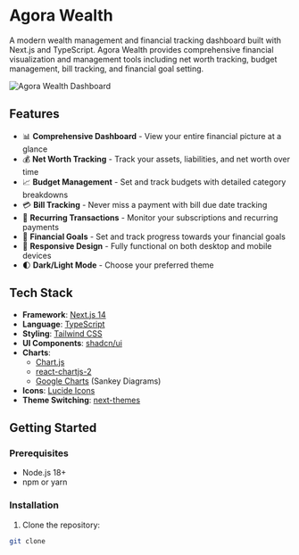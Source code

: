 # Agora Wealth

A modern wealth management and financial tracking dashboard built with Next.js and TypeScript. Agora Wealth provides comprehensive financial visualization and management tools including net worth tracking, budget management, bill tracking, and financial goal setting.

![Agora Wealth Dashboard](public/dashboard-preview.png)

## Features

- 📊 **Comprehensive Dashboard** - View your entire financial picture at a glance
- 💰 **Net Worth Tracking** - Track your assets, liabilities, and net worth over time
- 📈 **Budget Management** - Set and track budgets with detailed category breakdowns
- 💳 **Bill Tracking** - Never miss a payment with bill due date tracking
- 🔄 **Recurring Transactions** - Monitor your subscriptions and recurring payments
- 🎯 **Financial Goals** - Set and track progress towards your financial goals
- 📱 **Responsive Design** - Fully functional on both desktop and mobile devices
- 🌓 **Dark/Light Mode** - Choose your preferred theme

## Tech Stack

- **Framework**: [Next.js 14](https://nextjs.org/)
- **Language**: [TypeScript](https://www.typescriptlang.org/)
- **Styling**: [Tailwind CSS](https://tailwindcss.com/)
- **UI Components**: [shadcn/ui](https://ui.shadcn.com/)
- **Charts**: 
  - [Chart.js](https://www.chartjs.org/)
  - [react-chartjs-2](https://react-chartjs-2.js.org/)
  - [Google Charts](https://developers.google.com/chart) (Sankey Diagrams)
- **Icons**: [Lucide Icons](https://lucide.dev/)
- **Theme Switching**: [next-themes](https://github.com/pacocoursey/next-themes)

## Getting Started

### Prerequisites

- Node.js 18+ 
- npm or yarn

### Installation

1. Clone the repository:

```bash
git clone